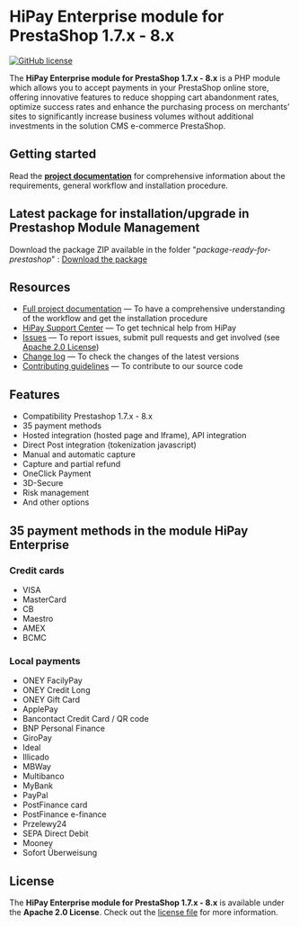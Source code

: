 # HiPay Enterprise module for PrestaShop 1.7.x - 8.x

<!-- [![Build Status](https://hook.hipay.org/badge-ci/build/pi-ecommerce/hipay-enterprise-sdk-prestashop/develop?service=github)]() -->

[![GitHub license](https://img.shields.io/badge/license-Apache%202-blue.svg)](https://raw.githubusercontent.com/hipay/hipay-enterprise-sdk-prestashop/master/LICENSE.md)

The **HiPay Enterprise module for PrestaShop 1.7.x - 8.x** is a PHP module which allows you to accept payments in your PrestaShop online store, offering innovative features to reduce shopping cart abandonment rates, optimize success rates and enhance the purchasing process on merchants’ sites to significantly increase business volumes without additional investments in the solution CMS e-commerce PrestaShop.

## Getting started

Read the **[project documentation][doc-home]** for comprehensive information about the requirements, general workflow and installation procedure.

## Latest package for installation/upgrade in Prestashop Module Management

Download the package ZIP available in the folder "_package-ready-for-prestashop_" : [Download the package](https://github.com/hipay/hipay-enterprise-sdk-prestashop/releases/latest)

## Resources

- [Full project documentation][doc-home] — To have a comprehensive understanding of the workflow and get the installation procedure
- [HiPay Support Center][hipay-help] — To get technical help from HiPay
- [Issues][project-issues] — To report issues, submit pull requests and get involved (see [Apache 2.0 License][project-license])
- [Change log][project-changelog] — To check the changes of the latest versions
- [Contributing guidelines][project-contributing] — To contribute to our source code

## Features

- Compatibility Prestashop 1.7.x - 8.x
- 35 payment methods
- Hosted integration (hosted page and Iframe), API integration
- Direct Post integration (tokenization javascript)
- Manual and automatic capture
- Capture and partial refund
- OneClick Payment
- 3D-Secure
- Risk management
- And other options

## 35 payment methods in the module HiPay Enterprise

### Credit cards

- VISA
- MasterCard
- CB
- Maestro
- AMEX
- BCMC

### Local payments

- ONEY FacilyPay
- ONEY Credit Long
- ONEY Gift Card
- ApplePay
- Bancontact Credit Card / QR code
- BNP Personal Finance
- GiroPay
- Ideal
- Illicado
- MBWay
- Multibanco
- MyBank
- PayPal
- PostFinance card
- PostFinance e-finance
- Przelewy24
- SEPA Direct Debit
- Mooney
- Sofort Überweisung

## License

The **HiPay Enterprise module for PrestaShop 1.7.x - 8.x** is available under the **Apache 2.0 License**. Check out the [license file][project-license] for more information.

[doc-home]: https://developer.hipay.com/doc/hipay-enterprise-sdk-prestashop/
[hipay-help]: http://help.hipay.com
[project-issues]: https://github.com/hipay/hipay-enterprise-sdk-prestashop/issues
[project-license]: LICENSE.md
[project-changelog]: CHANGELOG.md
[project-contributing]: CONTRIBUTING.md
